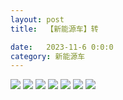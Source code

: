 ```yaml
---
layout: post
title:  【新能源车】转

date:   2023-11-6 0:0:0
category: 新能源车
---
```

![](http://s79weexgu.hd-bkt.clouddn.com/img/6661699834311_.pic.jpg)
![](http://s79wgrh40.hd-bkt.clouddn.com/img/11521702427647_.pic.jpg)
![](http://s79wgrh40.hd-bkt.clouddn.com/img/11531702427681_.pic.jpg)
![](http://s79wgrh40.hd-bkt.clouddn.com/img/11561702428922_.pic.jpg)
![](http://s79wgrh40.hd-bkt.clouddn.com/img/11571702428952_.pic.jpg)
![](http://s79wgrh40.hd-bkt.clouddn.com/img/11601702430290_.pic.jpg)
![](http://s79wgrh40.hd-bkt.clouddn.com/img/11611702430330_.pic.jpg)
